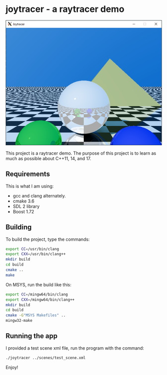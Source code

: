 # joytracer - a raytracer demo

![A screenshot from the sun branch.](docs/pictures/shot003.png)

This project is a raytracer demo. The purpose of this project is to learn as much as possible about C++11, 14, and 17.

## Requirements

This is what I am using:

* gcc and clang alternately.
* cmake 3.6
* SDL 2 library
* Boost 1.72

## Building

To build the project, type the commands:

```sh
export CC=/usr/bin/clang
export CXX=/usr/bin/clang++
mkdir build
cd build
cmake ..
make
```

On MSYS, run the build like this:

```sh
export CC=/mingw64/bin/clang
export CXX=/mingw64/bin/clang++
mkdir build
cd build
cmake -G"MSYS Makefiles" ..
mingw32-make
```

## Running the app

I provided a test scene xml file, run the program with the command:

```sh
./joytracer ../scenes/test_scene.xml
```

Enjoy!
